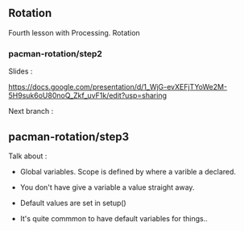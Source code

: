 Rotation
------------------

Fourth lesson with Processing.  Rotation
### pacman-rotation/step2

Slides : 

https://docs.google.com/presentation/d/1_WjG-evXEFjTYoWe2M-5H9suk6oU80noQ_Zkf_uvF1k/edit?usp=sharing
 
Next branch :

pacman-rotation/step3
---

Talk about :

- Global variables.  Scope is defined by where a varible a declared.
- You don't have give a variable a value straight away.

- Default values are set in setup()
- It's quite commmon to have default variables for things..

	
